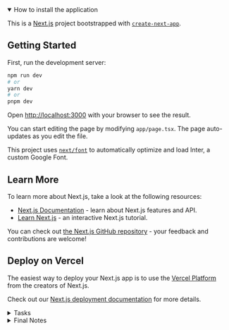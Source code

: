 <details open>
<summary>How to install the application</summary>

This is a [Next.js](https://nextjs.org/) project bootstrapped with [`create-next-app`](https://github.com/vercel/next.js/tree/canary/packages/create-next-app).

## Getting Started

First, run the development server:

```bash
npm run dev
# or
yarn dev
# or
pnpm dev
```

Open [http://localhost:3000](http://localhost:3000) with your browser to see the result.

You can start editing the page by modifying `app/page.tsx`. The page auto-updates as you edit the file.

This project uses [`next/font`](https://nextjs.org/docs/basic-features/font-optimization) to automatically optimize and load Inter, a custom Google Font.

## Learn More

To learn more about Next.js, take a look at the following resources:

- [Next.js Documentation](https://nextjs.org/docs) - learn about Next.js features and API.
- [Learn Next.js](https://nextjs.org/learn) - an interactive Next.js tutorial.

You can check out [the Next.js GitHub repository](https://github.com/vercel/next.js/) - your feedback and contributions are welcome!

## Deploy on Vercel

The easiest way to deploy your Next.js app is to use the [Vercel Platform](https://vercel.com/new?utm_medium=default-template&filter=next.js&utm_source=create-next-app&utm_campaign=create-next-app-readme) from the creators of Next.js.

Check out our [Next.js deployment documentation](https://nextjs.org/docs/deployment) for more details.

</details>

<details>
<summary>Tasks</summary>




### Podcast Homapage
[x] Mostrar el listado de los 100 podcasts más populares según el listado de Apple

[x] Una vez obtenido el listado desde el servicio externo por primera vez se deberá almacenar en cliente de manera que solo se vuelva a solicitar si ha pasado más de un día desde la última vez que se solicitó.

[x] El usuario podrá filtrar los podcasts mostrados introduciendo una cadena de texto que tendrá en cuenta tanto el título de los podcasts así como los nombres de sus autores.

[x] El filtrado deberá ser inmediato de manera que reaccione a medida que el usuario vaya introduciendo su texto de filtrado.

[x] Al pulsar sobre un podcast el usuario deberá navegar a la vista con el detalle del mismo.

### Podcast details page
[x] Se debe mostrar una barra lateral con la imagen del podcast, su título, su autor y su descripción.

[x] Se debe mostrar una sección principal donde se visualizará el número de episodios

[x] que actualmente tiene el podcast así como un listado de los mismos indicando su título, fecha de publicación y duración.

[x] Una vez obtenido el detalle de un podcast desde el servicio externo por primera vez, se deberá almacenar en cliente de manera que solo se vuelva a solicitar si ha pasado un día desde la última vez que se solicitó.

[x] Al pulsar sobre el título de un episodio se deberá navegar a la vista con el detalle del mismo.

### Podcast detail episode
[x]Se debe mostrar la misma barra lateral que en la vista anterior. Tanto la imagen como el título del podcast y el autor deben ser enlaces a la vista con el detalle del podcast (se permite que estos componentes también tengan los mismos enlaces en la vista anterior).

[x] Se debe mostrar una sección principal donde se visualizará el título del podcast, su descripción y un reproductor de audio básico (nativo HTML5) para reproducir el podcast.

[x] Se deberá tener en cuenta que algunas descripciones de episodios contienen HTML y este se debe mostrar interpretado (no escapado).


[x] El título de la aplicación deberá actuar como enlace a la vista principal de la
aplicación.

[x] Cada vez que se inicie una navegación en cliente se debe mostrar algún tipo de indicador visual en la esquina superior derecha de la página para reflejar que el proceso está en marcha. Dicho indicador deberá desaparecer tras finalizar la transición a la nueva vista.

</details>

<details>
<summary>Final Notes</summary>
* nextjs tailwind vitest
* I use app/ as the main template the rest of the files are outside app/ example components folder

<details>